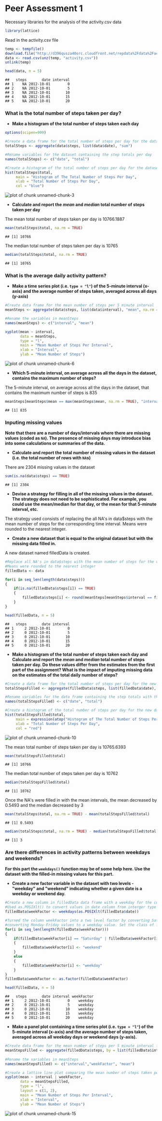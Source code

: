 Peer Assessment 1  
========================  

Necessary libraries for the analysis of the activity.csv data


```r
library(lattice)
```

Read in the activity.csv file

```r
temp <- tempfile()
download.file("http://d396qusza40orc.cloudfront.net/repdata%2Fdata%2Factivity.zip",temp)
data <- read.csv(unz(temp, "activity.csv"))
unlink(temp)

head(data, n = 5)
```

```
##   steps       date interval
## 1    NA 2012-10-01        0
## 2    NA 2012-10-01        5
## 3    NA 2012-10-01       10
## 4    NA 2012-10-01       15
## 5    NA 2012-10-01       20
```
### **What is the total number of steps taken per day?**  

- **Make a histogram of the total number of steps taken each day**  


```r
options(scipen=999)

#Create a data frame for the total number of steps per day for the dataset
totalSteps <- aggregate(data$steps, list(data$date), "sum")

#Rename variables for the dataset containing the step totals per day
names(totalSteps) <- c("date", "total")

#Create a histogram of the total number of steps per day for the dataset
hist(totalSteps$total,
     main = "Histogram of The Total Number of Steps Per Day",
     xlab = "Total Number of Steps Per Day",
     col = "blue")
```

![plot of chunk unnamed-chunk-3](./PA1_template_files/figure-html/unnamed-chunk-3.png) 


- **Calculate and report the *mean* and *median* total number of steps taken per day**  

The mean total number of steps taken per day is 10766.1887  


```r
mean(totalSteps$total, na.rm = TRUE)
```

```
## [1] 10766
```

The median total number of steps taken per day is 10765  


```r
median(totalSteps$total, na.rm = TRUE)
```

```
## [1] 10765
```

### **What is the average daily activity pattern?**

- **Make a time series plot (i.e. `type = "l"`) of the 5-minute interval (x-axis) and the average number of steps taken, averaged across all days (y-axis)**  


```r
#Create data frame for the mean number of steps per 5 minute interval
meanSteps <- aggregate(data$steps, list(data$interval), "mean", na.rm = TRUE)

#Rename the variables in meanSteps
names(meanSteps) <- c("interval", "mean")

xyplot(mean ~ interval, 
       data = meanSteps,
       type = "l",
       main = "Mean Number of Steps Per Interval",
       xlab = "Interval",
       ylab = "Mean Number of Steps")
```

![plot of chunk unnamed-chunk-6](./PA1_template_files/figure-html/unnamed-chunk-6.png) 


- **Which 5-minute interval, on average across all the days in the dataset, contains the maximum number of steps?**  

The 5-minute interval, on average across all the days in the dataset, that contains the maximum number of steps is 835  


```r
meanSteps[meanSteps$mean == max(meanSteps$mean, na.rm = TRUE), "interval"]
```

```
## [1] 835
```



### **Inputing missing values**  

**Note that there are a number of days/intervals where there are missing values (coded as `NA`). The presence of missing days may introduce bias into some calculations or summaries of the data.**  

- **Calculate and report the total number of missing values in the dataset (i.e. the total number of rows with `NA`s)**  

There are 2304 missing values in the dataset  


```r
sum(is.na(data$steps) == TRUE)
```

```
## [1] 2304
```
- **Devise a strategy for filling in all of the missing values in the dataset. The strategy does not need to be sophisticated. For example, you could use the mean/median for that day, or the mean for that 5-minute interval, etc.**  

The strategy used consists of replacing the all NA's in data$steps with the mean number of steps for the corresponding time interval. Means were rounded to the nearest integer.  

- **Create a new dataset that is equal to the original dataset but with the missing data filled in.**  

A new dataset named filledData is created.  


```r
#Replace all NA's in data$steps with the mean number of steps for the corresponding time interval.
#Means were rounded to the nearest integer
filledData <- data

for(i in seq_len(length(data$steps)))
{
    if(is.na(filledData$steps[i]) == TRUE)
    {
        filledData$steps[i] <- round(meanSteps[meanSteps$interval == filledData$interval[i], "mean"], digits = 0)
    }
}

head(filledData, n = 5)
```

```
##   steps       date interval
## 1     2 2012-10-01        0
## 2     0 2012-10-01        5
## 3     0 2012-10-01       10
## 4     0 2012-10-01       15
## 5     0 2012-10-01       20
```

- **Make a histogram of the total number of steps taken each day and Calculate and report the *mean* and *median* total number of steps taken per day. Do these values differ from the estimates from the first part of the assignment? What is the impact of imputing missing data on the estimates of the total daily number of steps?**  


```r
#Create a data frame for the total number of steps per day for the new data frame (filledData) that contains no NA's
totalStepsFilled <- aggregate(filledData$steps, list(filledData$date), "sum")

#Rename variables for the data frame containing the step totals with the NA's filled in
names(totalStepsFilled) <- c("date", "total")

#Create a histogram of the total number of steps per day for the new data frame that contains no NA's
hist(totalStepsFilled$total,
     main = expression(atop("Histogram of The Total Number of Steps Per Day", "(NA's filled in with interval means)")),
     xlab = "Total Number of Steps Per Day",
     col = "red")
```

![plot of chunk unnamed-chunk-10](./PA1_template_files/figure-html/unnamed-chunk-10.png) 
  
  
The mean total number of steps taken per day is 10765.6393  


```r
mean(totalStepsFilled$total)
```

```
## [1] 10766
```

The median total number of steps taken per day is 10762  


```r
median(totalStepsFilled$total)
```

```
## [1] 10762
```
Once the NA's were filled in with the mean intervals, the mean decreased by 0.5493 and the median decreased by 3


```r
mean(totalSteps$total, na.rm = TRUE) - mean(totalStepsFilled$total)
```

```
## [1] 0.5493
```

```r
median(totalSteps$total, na.rm = TRUE) - median(totalStepsFilled$total)
```

```
## [1] 3
```


### **Are there differences in activity patterns between weekdays and weekends?**  

**For this part the `weekdays()` function may be of some help here. Use the dataset with the filled-in missing values for this part.**  

- **Create a new factor variable in the dataset with two levels - "weekday" and "weekend" indicating whether a given date is a weekday or weekend day.**  


```r
#Create a new column in filledData data frame with a weekday for the corresponding value in the date column for each row
#Used as.POSIXlt() to convert values in date column from interger type to date type
filledData$weekFactor <- weekdays(as.POSIXlt(filledData$date))

#Turned the column weekFactor into a two level factor by converting Saturday and Sunday values to a weekend value and
#converting Monday-Friday values to a weekday value. Set the class of filledData$weekFactor to Factor.
for(i in seq_len(length(filledData$weekFactor)))
{
    if(filledData$weekFactor[i] == "Saturday" | filledData$weekFactor[i] == "Sunday")
    {
        filledData$weekFactor[i] <- "weekend"
    }
    else
    {
        filledData$weekFactor[i] <- "weekday"
    }
}
filledData$weekFactor <- as.factor(filledData$weekFactor)

head(filledData, n = 5)
```

```
##   steps       date interval weekFactor
## 1     2 2012-10-01        0    weekday
## 2     0 2012-10-01        5    weekday
## 3     0 2012-10-01       10    weekday
## 4     0 2012-10-01       15    weekday
## 5     0 2012-10-01       20    weekday
```

- **Make a panel plot containing a time series plot (i.e. `type = "l"`) of the 5-minute interval (x-axis) and the average number of steps taken, averaged across all weekday days or weekend days (y-axis).**  


```r
#Create data frame for the mean number of steps per 5 minute interval for the filled data
meanStepsFilled <- aggregate(filledData$steps, by = list(filledData$interval, filledData$weekFactor), "mean", na.rm = TRUE)
                             
#Rename the variables in meanSteps 
names(meanStepsFilled) <- c("interval","weekFactor", "mean")

#Create a lattice line plot comparing the mean number of steps taken per interval for weekdays vs. weekends
xyplot(mean ~ interval | weekFactor, 
       data = meanStepsFilled,
       type = "l",
       layout = c(1, 2),
       main = "Mean Number of Steps Per Interval",
       xlab = "Interval",
       ylab = "Mean Number of Steps")
```

![plot of chunk unnamed-chunk-15](./PA1_template_files/figure-html/unnamed-chunk-15.png) 




